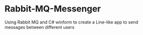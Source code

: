 # Rabbit-MQ-Messenger
Using Rabbit MQ and C# winform to create a Line-like app to send messages between different users
